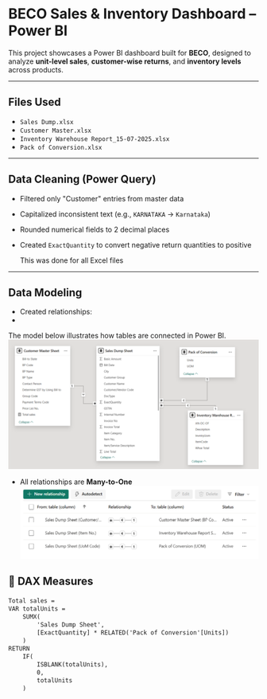 # BECO Sales & Inventory Dashboard – Power BI

This project showcases a Power BI dashboard built for **BECO**, designed to analyze **unit-level sales**, **customer-wise returns**, and **inventory levels** across products.

---

## Files Used

- `Sales Dump.xlsx` 
- `Customer Master.xlsx` 
- `Inventory Warehouse Report_15-07-2025.xlsx` 
- `Pack of Conversion.xlsx` 

---

## Data Cleaning (Power Query)

- Filtered only "Customer" entries from master data
- Capitalized inconsistent text (e.g., `KARNATAKA` → `Karnataka`)
- Rounded numerical fields to 2 decimal places
- Created `ExactQuantity` to convert negative return quantities to positive

  This was done for all Excel files
---

## Data Modeling

- Created relationships:
- 
The model below illustrates how tables are connected in Power BI.
![Data Model](./data-model.png)

- All relationships are **Many-to-One** 
 ![Data Model](./data-model1.png)


## 🧮 DAX Measures

```DAX
Total sales = 
VAR totalUnits = 
    SUMX(
        'Sales Dump Sheet',
        [ExactQuantity] * RELATED('Pack of Conversion'[Units])
    )
RETURN
    IF(
        ISBLANK(totalUnits), 
        0, 
        totalUnits
    )
